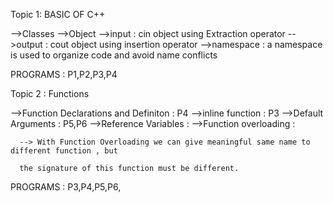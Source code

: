 Topic 1: BASIC OF C++

-->Classes 
-->Object
-->input : cin object using Extraction operator 
-->output : cout object using insertion operator
-->namespace : a namespace is used to organize code and avoid name conflicts 

PROGRAMS : P1,P2,P3,P4

Topic 2 : Functions

-->Function Declarations and Definiton  : P4
-->inline function   : P3
-->Default Arguments : P5,P6
-->Reference Variables : 
-->Function overloading : 

      --> With Function Overloading we can give meaningful same name to different function , but

      the signature of this function must be different.

PROGRAMS : P3,P4,P5,P6,
           
        